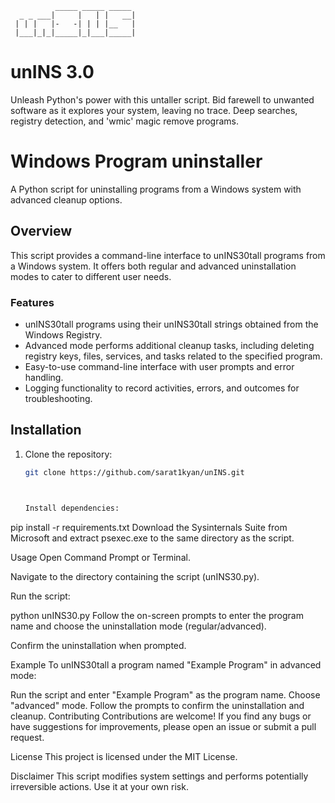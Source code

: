                                 
              _____ _____ _____ 
      _ _ ___|     |   | |   __|
     | | |   |-   -| | | |__   |
     |___|_|_|_____|_|___|_____|
                                                         

# unINS 3.0
Unleash Python's power with this untaller script. Bid farewell to unwanted software as it explores your system, leaving no trace. Deep searches, registry detection, and 'wmic' magic remove programs.

# Windows Program uninstaller

A Python script for uninstalling programs from a Windows system with advanced cleanup options.

## Overview

This script provides a command-line interface to unINS30tall programs from a Windows system. It offers both regular and advanced uninstallation modes to cater to different user needs.

### Features

- unINS30tall programs using their unINS30tall strings obtained from the Windows Registry.
- Advanced mode performs additional cleanup tasks, including deleting registry keys, files, services, and tasks related to the specified program.
- Easy-to-use command-line interface with user prompts and error handling.
- Logging functionality to record activities, errors, and outcomes for troubleshooting.

## Installation

1. Clone the repository:

   ```bash
   git clone https://github.com/sarat1kyan/unINS.git



   Install dependencies:

pip install -r requirements.txt
Download the Sysinternals Suite from Microsoft and extract psexec.exe to the same directory as the script.

Usage
Open Command Prompt or Terminal.

Navigate to the directory containing the script (unINS30.py).

Run the script:

python unINS30.py
Follow the on-screen prompts to enter the program name and choose the uninstallation mode (regular/advanced).

Confirm the uninstallation when prompted.

Example
To unINS30tall a program named "Example Program" in advanced mode:

Run the script and enter "Example Program" as the program name.
Choose "advanced" mode.
Follow the prompts to confirm the uninstallation and cleanup.
Contributing
Contributions are welcome! If you find any bugs or have suggestions for improvements, please open an issue or submit a pull request.

License
This project is licensed under the MIT License.

Disclaimer
This script modifies system settings and performs potentially irreversible actions. Use it at your own risk.
